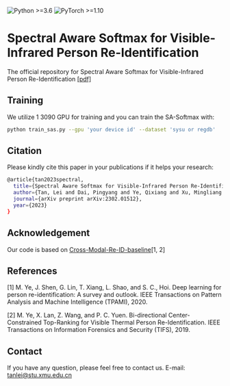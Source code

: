 ![Python >=3.6](https://img.shields.io/badge/Python->=3.6-yellow.svg)
![PyTorch >=1.10](https://img.shields.io/badge/PyTorch->=1.10-blue.svg)

# Spectral Aware Softmax for Visible-Infrared Person Re-Identification
The official repository for Spectral Aware Softmax for Visible-Infrared Person Re-Identification [[pdf]](https://arxiv.org/pdf/2302.01512.pdf)

## Training

We utilize 1 3090 GPU for training and you can train the SA-Softmax with:

```bash
python train_sas.py --gpu 'your device id' --dataset 'sysu or regdb'
```
## Citation
Please kindly cite this paper in your publications if it helps your research:
```bash
@article{tan2023spectral,
  title={Spectral Aware Softmax for Visible-Infrared Person Re-Identification},
  author={Tan, Lei and Dai, Pingyang and Ye, Qixiang and Xu, Mingliang and Wu, Yongjian and Ji, Rongrong},
  journal={arXiv preprint arXiv:2302.01512},
  year={2023}
}
```

## Acknowledgement
Our code is based on [Cross-Modal-Re-ID-baseline](https://github.com/mangye16/Cross-Modal-Re-ID-baseline)[1, 2]

## References
[1] M. Ye, J. Shen, G. Lin, T. Xiang, L. Shao, and S. C., Hoi. Deep learning for person re-identification: A survey and outlook. IEEE Transactions on Pattern Analysis and Machine Intelligence (TPAMI), 2020.

[2] M. Ye, X. Lan, Z. Wang, and P. C. Yuen. Bi-directional Center-Constrained Top-Ranking for Visible Thermal Person Re-Identification. IEEE Transactions on Information Forensics and Security (TIFS), 2019.

## Contact

If you have any question, please feel free to contact us. E-mail: [tanlei@stu.xmu.edu.cn](mailto:tanlei@stu.xmu.edu.cn)
